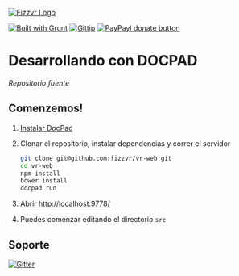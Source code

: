[![Fizzvr Logo](http://fizzvr.github.io/ivr/logo.png)](http://fizzvr.github.io/ "Visita mi sitio personal")

[![Built with Grunt](https://cdn.gruntjs.com/builtwith.png)](http://gruntjs.com/)
[![Gittip](http://img.shields.io/gratipay/fizzvr.svg?style=flat)](https://gratipay.com/fizzvr/ "Ayudame a cumplir mi objetivo!") 
[![PayPayl donate button](http://img.shields.io/paypal/donar.png?color=green)](https://www.paypal.com/cgi-bin/webscr?cmd=_s-xclick&hosted_button_id=5KHX8U95AJL3A "Comprame una cerveza!")

Desarrollando con DOCPAD
================
*Repositorio fuente*


Comenzemos!
--------------

1. [Instalar DocPad](https://github.com/bevry/docpad)

1. Clonar el repositorio, instalar dependencias y correr el servidor

	``` bash
	git clone git@github.com:fizzvr/vr-web.git
	cd vr-web
	npm install
    bower install
	docpad run
	```

1. [Abrir http://localhost:9778/](http://localhost:9778/)

1. Puedes comenzar editando el directorio `src`


Soporte
--------------
[![Gitter](https://badges.gitter.im/JoinChat.svg)](https://gitter.im/fizzvr/vr-web?utm_source=badge&utm_medium=badge&utm_campaign=pr-badge "Chat en vivo")